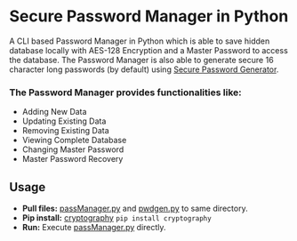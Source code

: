 # Secure Password Manager in Python
A CLI based Password Manager in Python which is able to save hidden database locally with AES-128 Encryption and a Master Password to access the database. The Password Manager is also able to generate secure 16 character long passwords (by default) using [Secure Password Generator](https://github.com/itsDV7/Password_Generator_Python).
### The Password Manager provides functionalities like:
* Adding New Data
* Updating Existing Data
* Removing Existing Data
* Viewing Complete Database
* Changing Master Password
* Master Password Recovery
## Usage
* **Pull files:** [passManager.py](https://github.com/itsDV7/Password_Manager_Python/blob/main/passManager.py) and [pwdgen.py](https://github.com/itsDV7/Password_Manager_Python/blob/main/pwdgen.py) to same directory.
* **Pip install:** [cryptography](https://pypi.org/project/cryptography/) `pip install cryptography`
* **Run:** Execute [passManager.py](https://github.com/itsDV7/Password_Manager_Python/blob/main/passManager.py) directly.
